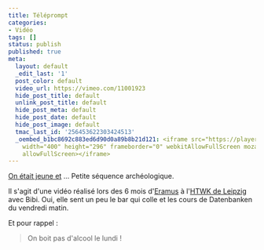 ```yaml
---
title: Téléprompt
categories:
- Vidéo
tags: []
status: publish
published: true
meta:
  layout: default
  _edit_last: '1'
  post_color: default
  video_url: https://vimeo.com/11001923
  hide_post_title: default
  unlink_post_title: default
  hide_post_meta: default
  hide_post_date: default
  hide_post_image: default
  tmac_last_id: '256453622303424513'
  _oembed_b1bc8692c883ed6d90d0a89b8b21d121: <iframe src="https://player.vimeo.com/video/11001923"
    width="400" height="296" frameborder="0" webkitAllowFullScreen mozallowfullscreen
    allowFullScreen></iframe>
---
```

<a href="https://dlgjp9x71cipk.cloudfront.net/2012/03/1005447326_f318dae5b0_o.jpg">On était jeune et</a> ...
Petite séquence archéologique. <!--more-->

Il s'agit d'une vidéo réalisé lors des 6 mois d'<a href="https://fr.wikipedia.org/wiki/Erasmus">Eramus</a> à l'<a href="https://www.htwk-leipzig.de/">HTWK de Leipzig</a> avec Bibi. Oui, elle sent un peu le bar qui colle et les cours de Datenbanken du vendredi matin.

Et pour rappel :
<blockquote>On boit pas d'alcool le lundi !</blockquote>
